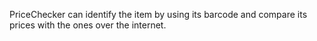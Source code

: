 PriceChecker can identify the item by using its barcode and compare its prices with the ones over the internet.
